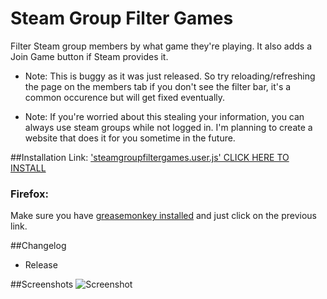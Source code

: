 Steam Group Filter Games
=======

Filter Steam group members by what game they're playing. It also adds a Join Game button if Steam provides it.

- Note: This is buggy as it was just released. So try reloading/refreshing the page on the members tab if you don't see the filter bar, it's a common occurence but will get fixed eventually.

- Note: If you're worried about this stealing your information, you can always use steam groups while not logged in. I'm planning to create a website that does it for you sometime in the future.

##Installation
Link: ['steamgroupfiltergames.user.js' CLICK HERE TO INSTALL](https://raw.githubusercontent.com/Davidj361/SteamGroupFilterGames/master/steamgroupfiltergames.user.js)

### Firefox:

Make sure you have [greasemonkey installed](https://addons.mozilla.org/en-Us/firefox/addon/greasemonkey/) and just click on the previous link.

##Changelog
- Release

##Screenshots
![Screenshot](https://i.imgur.com/ruMqtTx.png)
